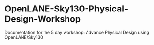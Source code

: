 # OpenLANE-Sky130-Physical-Design-Workshop
Documentation for the 5 day workshop: Advance Physical Design using OpenLANE/Sky130
